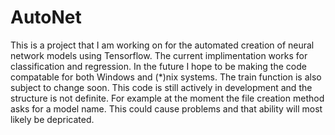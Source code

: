 # AutoNet

This is a project that I am working on for the automated creation of neural network models using Tensorflow. The current implimentation works for classification and regression. In the future I hope to be making the code compatable for both Windows and (*)nix systems. The train function is also subject to change soon. This code is still actively in development and the structure is not definite. For example at the moment the file creation method asks for a model name. This could cause problems and that ability will most likely be depricated. 

